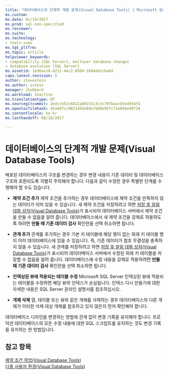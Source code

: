 ```yaml
---
title: "데이터베이스의 단계적 개발 문제(Visual Database Tools) | Microsoft 문서"
ms.custom: 
ms.date: 01/19/2017
ms.prod: sql-non-specified
ms.reviewer: 
ms.suite: 
ms.technology:
- tools-ssms
ms.tgt_pltfrm: 
ms.topic: article
helpviewer_keywords:
- compatibility [SQL Server], multuser database changes
- database evolution [SQL Server]
ms.assetid: 1ed6ae10-d212-4ec2-8569-1b94ab1cba6d
caps.latest.revision: 5
author: stevestein
ms.author: sstein
manager: jhubbard
ms.workload: Inactive
ms.translationtype: HT
ms.sourcegitcommit: 2edcce51c6822a89151c3c3c76fbaacb5edd54f4
ms.openlocfilehash: 42a9d7cc9821492e84e7dd8e95fcf1e84be09734
ms.contentlocale: ko-kr
ms.lasthandoff: 08/18/2017

---
```

# <a name="issues-of-database-evolution-visual-database-tools"></a>데이터베이스의 단계적 개발 문제(Visual Database Tools)
배포된 데이터베이스의 구조를 변경하는 경우 변경 내용이 기존 데이터 및 데이터베이스 구조와 호환되도록 각별히 주의해야 합니다. 다음과 같이 수정한 경우 특별한 단계를 수행해야 할 수도 있습니다.  
  
-   **제약 조건 추가** 제약 조건을 추가하는 경우 데이터베이스에 제약 조건을 만족하지 않는 데이터가 이미 있을 수 있습니다. 새 제약 조건을 저장하려고 하면 [저장 후 알림 대화 상자&#40;Visual Database Tools&#41;](../../ssms/visual-db-tools/post-save-notifications-dialog-box-visual-database-tools.md)가 표시되어 데이터베이스 서버에서 제약 조건을 만들 수 없음을 알려 줍니다. 데이터베이스에서 새 제약 조건을 강제로 허용하도록 하려면 **만들 때 기존 데이터 검사** 확인란을 선택 취소하면 됩니다.  
  
-   **관계 추가** 관계를 추가하는 경우 기본 키 테이블에 해당 행이 없는 외래 키 테이블 행이 이미 데이터베이스에 있을 수 있습니다. 즉, 기존 데이터가 참조 무결성을 충족하지 않을 수 있습니다. 새 관계를 저장하려고 하면 [저장 후 알림 대화 상자&#40;Visual Database Tools&#41;](../../ssms/visual-db-tools/post-save-notifications-dialog-box-visual-database-tools.md)가 표시되어 데이터베이스 서버에서 수정된 외래 키 테이블을 저장할 수 없음을 알려 줍니다. 데이터베이스에 수정 내용을 강제로 적용하려면 **만들 때 기존 데이터 검사** 확인란을 선택 취소하면 됩니다.  
  
-   **인덱싱된 뷰에 적용되는 테이블 수정** Microsoft SQL Server 인덱싱된 뷰에 적용되는 테이블을 수정하면 해당 뷰의 인덱스가 손실됩니다. 인덱스 다시 만들기에 대한 자세한 내용은 SQL Server 온라인 설명서를 참조하십시오.  
  
-   **개체 삭제** 열, 테이블 또는 뷰와 같은 개체를 삭제하는 경우 데이터베이스의 다른 개체가 이러한 삭제 대상 개체를 참조하고 있지 않은지 먼저 확인해야 합니다.  
  
데이터베이스 디자인을 변경하는 방법에 관계 없이 변경 기록을 유지해야 합니다. 프로덕션 데이터베이스의 모든 수정 내용에 대한 SQL 스크립트를 유지하는 것도 변경 기록을 유지하는 한 방법입니다.  
  
## <a name="see-also"></a>참고 항목  
[제약 조건 작업(Visual Database Tools)](http://msdn.microsoft.com/en-us/637098af-2567-48f8-90f4-b41df059833e)  
[다중 사용자 환경&#40;Visual Database Tools&#41;](../../ssms/visual-db-tools/multiuser-environments-visual-database-tools.md)  
  

